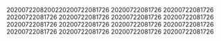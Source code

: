 2020072208200220200722081726
20200722081726
20200722081726
20200722081726
20200722081726
20200722081726
20200722081726
20200722081726
20200722081726
20200722081726
20200722081726
20200722081726
20200722081726
20200722081726
20200722081726
